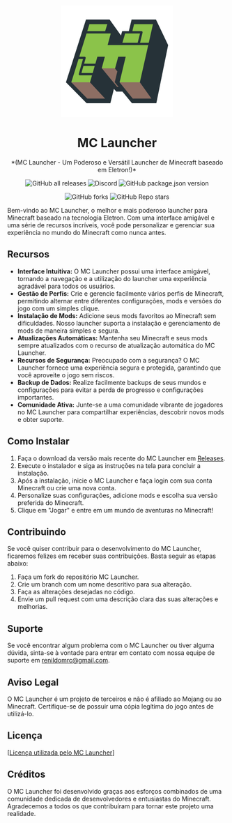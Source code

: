 <p align="center"><img src="src/assets/images/icon.png" alt="icon-launcher"></p>

<h1 align="center">MC Launcher</h1>

<p align="center">*(MC Launcher - Um Poderoso e Versátil Launcher de Minecraft baseado em Eletron!)*</p>
<p align="center">
  <img src="https://img.shields.io/github/downloads/psycodeliccircus/mc-launcher/total?style=for-the-badge" alt="GitHub all releases">
  <img src="https://img.shields.io/discord/1109728016336175154?style=for-the-badge" alt="Discord">
  <img src="https://img.shields.io/github/package-json/v/psycodeliccircus/mc-launcher?style=for-the-badge" alt="GitHub package.json version">
</p>
<p align="center">
  <img src="https://img.shields.io/github/forks/psycodeliccircus/mc-launcher?style=for-the-badge" alt="GitHub forks">
  <img src="https://img.shields.io/github/stars/psycodeliccircus/mc-launcher?style=for-the-badge" alt="GitHub Repo stars">
</p>

Bem-vindo ao MC Launcher, o melhor e mais poderoso launcher para Minecraft baseado na tecnologia Eletron. Com uma interface amigável e uma série de recursos incríveis, você pode personalizar e gerenciar sua experiência no mundo do Minecraft como nunca antes.

## Recursos

- **Interface Intuitiva:** O MC Launcher possui uma interface amigável, tornando a navegação e a utilização do launcher uma experiência agradável para todos os usuários.
- **Gestão de Perfis:** Crie e gerencie facilmente vários perfis de Minecraft, permitindo alternar entre diferentes configurações, mods e versões do jogo com um simples clique.
- **Instalação de Mods:** Adicione seus mods favoritos ao Minecraft sem dificuldades. Nosso launcher suporta a instalação e gerenciamento de mods de maneira simples e segura.
- **Atualizações Automáticas:** Mantenha seu Minecraft e seus mods sempre atualizados com o recurso de atualização automática do MC Launcher.
- **Recursos de Segurança:** Preocupado com a segurança? O MC Launcher fornece uma experiência segura e protegida, garantindo que você aproveite o jogo sem riscos.
- **Backup de Dados:** Realize facilmente backups de seus mundos e configurações para evitar a perda de progresso e configurações importantes.
- **Comunidade Ativa:** Junte-se a uma comunidade vibrante de jogadores no MC Launcher para compartilhar experiências, descobrir novos mods e obter suporte.

## Como Instalar

1. Faça o download da versão mais recente do MC Launcher em [Releases](https://github.com/psycodeliccircus/mc-launcher/releases).
2. Execute o instalador e siga as instruções na tela para concluir a instalação.
3. Após a instalação, inicie o MC Launcher e faça login com sua conta Minecraft ou crie uma nova conta.
4. Personalize suas configurações, adicione mods e escolha sua versão preferida do Minecraft.
5. Clique em "Jogar" e entre em um mundo de aventuras no Minecraft!

## Contribuindo

Se você quiser contribuir para o desenvolvimento do MC Launcher, ficaremos felizes em receber suas contribuições. Basta seguir as etapas abaixo:

1. Faça um fork do repositório MC Launcher.
2. Crie um branch com um nome descritivo para sua alteração.
3. Faça as alterações desejadas no código.
4. Envie um pull request com uma descrição clara das suas alterações e melhorias.

## Suporte

Se você encontrar algum problema com o MC Launcher ou tiver alguma dúvida, sinta-se à vontade para entrar em contato com nossa equipe de suporte em renildomrc@gmail.com.

## Aviso Legal

O MC Launcher é um projeto de terceiros e não é afiliado ao Mojang ou ao Minecraft. Certifique-se de possuir uma cópia legítima do jogo antes de utilizá-lo.

## Licença

[[Licença utilizada pelo MC Launcher](https://github.com/psycodeliccircus/mc-launcher/blob/main/LICENSE.md)]

## Créditos

O MC Launcher foi desenvolvido graças aos esforços combinados de uma comunidade dedicada de desenvolvedores e entusiastas do Minecraft. Agradecemos a todos os que contribuíram para tornar este projeto uma realidade.

